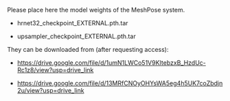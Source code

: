 Please place here the model weights of the MeshPose system.

- hrnet32_checkpoint_EXTERNAL.pth.tar

- upsampler_checkpoint_EXTERNAL.pth.tar

They can be downloaded from (after requesting access):

- https://drive.google.com/file/d/1umN1LWCo51V9KItebzxB_HzdUc-Rc1z8/view?usp=drive_link

- https://drive.google.com/file/d/13MRfCNOyOHYsWA5eg4h5UK7coZbdjn2u/view?usp=drive_link
